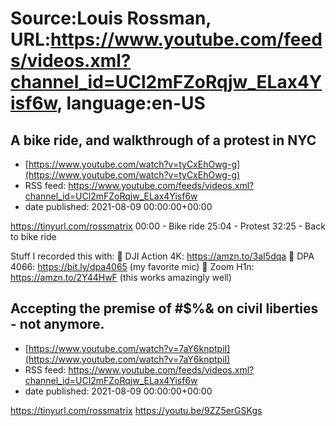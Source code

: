 # Source:Louis Rossman, URL:https://www.youtube.com/feeds/videos.xml?channel_id=UCl2mFZoRqjw_ELax4Yisf6w, language:en-US

## A bike ride, and walkthrough of a protest in NYC
 - [https://www.youtube.com/watch?v=tyCxEhOwg-g](https://www.youtube.com/watch?v=tyCxEhOwg-g)
 - RSS feed: https://www.youtube.com/feeds/videos.xml?channel_id=UCl2mFZoRqjw_ELax4Yisf6w
 - date published: 2021-08-09 00:00:00+00:00

https://tinyurl.com/rossmatrix
00:00 - Bike ride
25:04 - Protest
32:25 - Back to bike ride

Stuff I recorded this with:
🔵 DJI Action 4K: https://amzn.to/3aI5dqa
🔵 DPA 4066: https://bit.ly/dpa4065 (my favorite mic)
🔵 Zoom H1n: https://amzn.to/2Y44HwF (this works amazingly well)

## Accepting the premise of #$%& on civil liberties - not anymore.
 - [https://www.youtube.com/watch?v=7aY6knptpiI](https://www.youtube.com/watch?v=7aY6knptpiI)
 - RSS feed: https://www.youtube.com/feeds/videos.xml?channel_id=UCl2mFZoRqjw_ELax4Yisf6w
 - date published: 2021-08-09 00:00:00+00:00

https://tinyurl.com/rossmatrix
https://youtu.be/9ZZ5erGSKgs

